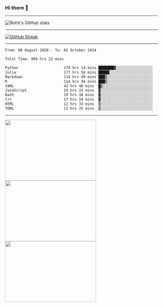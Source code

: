 ### Hi there 👋

<hr/>

![Rohit's GitHub stats](https://github-readme-stats.vercel.app/api?username=RohitRathore1&show_icons=true&theme=transparent)

<hr/>

[![GitHub Streak](http://github-readme-streak-stats.herokuapp.com?user=RohitRathore1&theme=dark&mode=weekly)](https://git.io/streak-stats)

<hr/>

<!--START_SECTION:waka-->

```txt
From: 08 August 2020 - To: 02 October 2024

Total Time: 894 hrs 22 mins

Python                     279 hrs 14 mins ███████▓░░░░░░░░░░░░░░░░░   31.22 %
Julia                      177 hrs 56 mins █████░░░░░░░░░░░░░░░░░░░░   19.90 %
Markdown                   114 hrs 49 mins ███▒░░░░░░░░░░░░░░░░░░░░░   12.84 %
R                          114 hrs 44 mins ███▒░░░░░░░░░░░░░░░░░░░░░   12.83 %
YAML                       43 hrs 48 mins  █▒░░░░░░░░░░░░░░░░░░░░░░░   04.90 %
JavaScript                 29 hrs 23 mins  ▓░░░░░░░░░░░░░░░░░░░░░░░░   03.29 %
Bash                       19 hrs 18 mins  ▓░░░░░░░░░░░░░░░░░░░░░░░░   02.16 %
C++                        17 hrs 59 mins  ▓░░░░░░░░░░░░░░░░░░░░░░░░   02.01 %
HTML                       12 hrs 33 mins  ▒░░░░░░░░░░░░░░░░░░░░░░░░   01.40 %
TOML                       11 hrs 25 mins  ▒░░░░░░░░░░░░░░░░░░░░░░░░   01.28 %
```

<!--END_SECTION:waka-->

<hr/>

<p>
  <img src="https://wakatime.com/share/@TeAmp0is0N/0205e68a-e5ed-48bf-b870-3c94c1fa77d3.svg" width="300" height="200">
  <img src="https://wakatime.com/share/@TeAmp0is0N/3935ee43-08a3-493e-8b95-60c1f9204b15.svg" width="300" height="200">
  <img src="https://wakatime.com/share/@TeAmp0is0N/8717aacc-7340-44e0-abb1-987dc9823fcd.svg" width="300" height="200">
</p>




